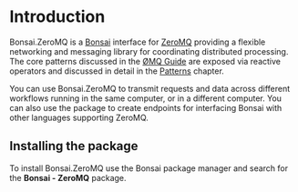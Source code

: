 # Introduction

Bonsai.ZeroMQ is a [Bonsai](https://bonsai-rx.org/) interface for [ZeroMQ](https://zeromq.org/) providing a flexible networking and messaging library for coordinating distributed processing. The core patterns discussed in the [ØMQ Guide](https://zguide.zeromq.org/) are exposed via reactive operators and discussed in detail in the [Patterns](patterns.md) chapter.

You can use Bonsai.ZeroMQ to transmit requests and data across different workflows running in the same computer, or in a different computer. You can also use the package to create endpoints for interfacing Bonsai with other languages supporting ZeroMQ.

## Installing the package

To install Bonsai.ZeroMQ use the Bonsai package manager and search for the **Bonsai - ZeroMQ** package.